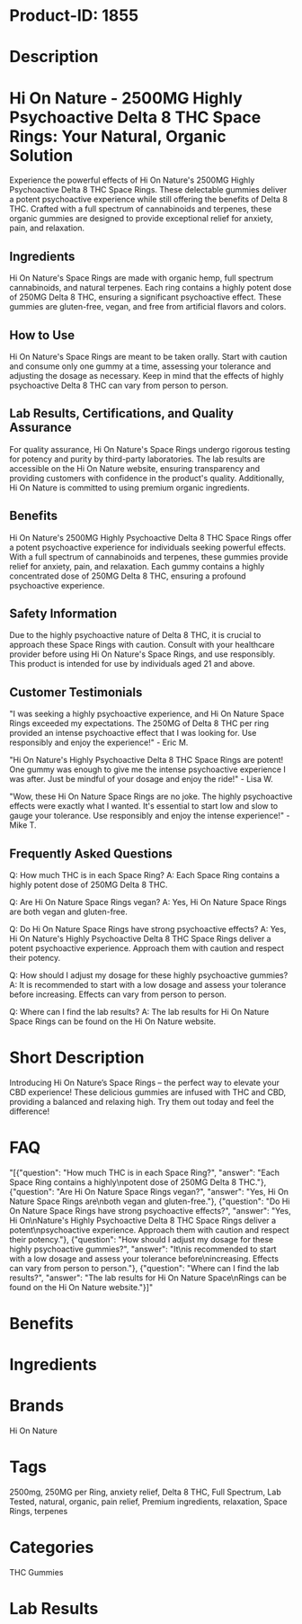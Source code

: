 # Product-ID: 1855

# Description

<div class="flex flex-grow flex-col gap-3">
<div class="flex flex-col items-start gap-4 whitespace-pre-wrap break-words">
<div class="markdown prose w-full break-words dark:prose-invert dark">
<h1>Hi On Nature - 2500MG Highly Psychoactive Delta 8 THC Space Rings: Your Natural, Organic Solution</h1>
<p>Experience the powerful effects of Hi On Nature's 2500MG Highly Psychoactive Delta 8 THC Space Rings. These delectable gummies deliver a potent psychoactive experience while still offering the benefits of Delta 8 THC. Crafted with a full spectrum of cannabinoids and terpenes, these organic gummies are designed to provide exceptional relief for anxiety, pain, and relaxation.</p>
<h2>Ingredients</h2>
<p>Hi On Nature's Space Rings are made with organic hemp, full spectrum cannabinoids, and natural terpenes. Each ring contains a highly potent dose of 250MG Delta 8 THC, ensuring a significant psychoactive effect. These gummies are gluten-free, vegan, and free from artificial flavors and colors.</p>
<h2>How to Use</h2>
<p>Hi On Nature's Space Rings are meant to be taken orally. Start with caution and consume only one gummy at a time, assessing your tolerance and adjusting the dosage as necessary. Keep in mind that the effects of highly psychoactive Delta 8 THC can vary from person to person.</p>
<h2>Lab Results, Certifications, and Quality Assurance</h2>
<p>For quality assurance, Hi On Nature's Space Rings undergo rigorous testing for potency and purity by third-party laboratories. The lab results are accessible on the Hi On Nature website, ensuring transparency and providing customers with confidence in the product's quality. Additionally, Hi On Nature is committed to using premium organic ingredients.</p>
<h2>Benefits</h2>
<p>Hi On Nature's 2500MG Highly Psychoactive Delta 8 THC Space Rings offer a potent psychoactive experience for individuals seeking powerful effects. With a full spectrum of cannabinoids and terpenes, these gummies provide relief for anxiety, pain, and relaxation. Each gummy contains a highly concentrated dose of 250MG Delta 8 THC, ensuring a profound psychoactive experience.</p>
<h2>Safety Information</h2>
<p>Due to the highly psychoactive nature of Delta 8 THC, it is crucial to approach these Space Rings with caution. Consult with your healthcare provider before using Hi On Nature's Space Rings, and use responsibly. This product is intended for use by individuals aged 21 and above.</p>
<h2>Customer Testimonials</h2>
<p>"I was seeking a highly psychoactive experience, and Hi On Nature Space Rings exceeded my expectations. The 250MG of Delta 8 THC per ring provided an intense psychoactive effect that I was looking for. Use responsibly and enjoy the experience!" - Eric M.</p>
<p>"Hi On Nature's Highly Psychoactive Delta 8 THC Space Rings are potent! One gummy was enough to give me the intense psychoactive experience I was after. Just be mindful of your dosage and enjoy the ride!" - Lisa W.</p>
<p>"Wow, these Hi On Nature Space Rings are no joke. The highly psychoactive effects were exactly what I wanted. It's essential to start low and slow to gauge your tolerance. Use responsibly and enjoy the intense experience!" - Mike T.</p>
<h2>Frequently Asked Questions</h2>
<p>Q: How much THC is in each Space Ring? A: Each Space Ring contains a highly potent dose of 250MG Delta 8 THC.</p>
<p>Q: Are Hi On Nature Space Rings vegan? A: Yes, Hi On Nature Space Rings are both vegan and gluten-free.</p>
<p>Q: Do Hi On Nature Space Rings have strong psychoactive effects? A: Yes, Hi On Nature's Highly Psychoactive Delta 8 THC Space Rings deliver a potent psychoactive experience. Approach them with caution and respect their potency.</p>
<p>Q: How should I adjust my dosage for these highly psychoactive gummies? A: It is recommended to start with a low dosage and assess your tolerance before increasing. Effects can vary from person to person.</p>
<p>Q: Where can I find the lab results? A: The lab results for Hi On Nature Space Rings can be found on the Hi On Nature website.</p>
</div>
</div>
</div>


# Short Description

<p>Introducing Hi On Nature&#8217;s Space Rings &#8211; the perfect way to elevate your CBD experience! These delicious gummies are infused with THC and CBD, providing a balanced and relaxing high. Try them out today and feel the difference!</p>


# FAQ
"[{\"question\": \"How much THC is in each Space Ring?\", \"answer\": \"Each Space Ring contains a highly\\npotent dose of 250MG Delta 8 THC.\"}, {\"question\": \"Are Hi On Nature Space Rings vegan?\", \"answer\": \"Yes, Hi On Nature Space Rings are\\nboth vegan and gluten-free.\"}, {\"question\": \"Do Hi On Nature Space Rings have strong psychoactive effects?\", \"answer\": \"Yes, Hi On\\nNature's Highly Psychoactive Delta 8 THC Space Rings deliver a potent\\npsychoactive experience. Approach them with caution and respect their potency.\"}, {\"question\": \"How should I adjust my dosage for these highly psychoactive gummies?\", \"answer\": \"It\\nis recommended to start with a low dosage and assess your tolerance before\\nincreasing. Effects can vary from person to person.\"}, {\"question\": \"Where can I find the lab results?\", \"answer\": \"The lab results for Hi On Nature Space\\nRings can be found on the Hi On Nature website.\"}]"

# Benefits



# Ingredients



# Brands

Hi On Nature

# Tags

2500mg, 250MG per Ring, anxiety relief, Delta 8 THC, Full Spectrum, Lab Tested, natural, organic, pain relief, Premium ingredients, relaxation, Space Rings, terpenes

# Categories

THC Gummies

# Lab Results
